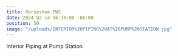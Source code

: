 ```yaml
---
title: Horseshoe PWS
date: 2024-02-14 16:16:00 -06:00
position: 50
image: "/uploads/INTERIOR%20PIPING%20AT%20PUMP%20STATION.jpg"
---
```


Interior Piping at Pump Station